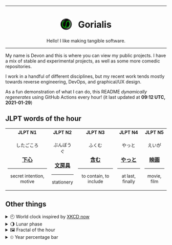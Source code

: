 ***

<h1 align="center">
<sub>
    <img src="readme/resources/avatar.png" height="36">
</sub>
&nbsp;
Gorialis
</h1>
<p align="center">
Hello! I like making tangible software.
</p>

***

My name is Devon and this is where you can view my public projects. I have a mix of stable and experimental projects, as well as some more comedic repositories.

I work in a handful of different disciplines, but my recent work tends mostly towards reverse engineering, DevOps, and graphical/UX design.

As a fun demonstration of what I can do, this README *dynamically regenerates* using GitHub Actions every hour! (it last updated at **09:12 UTC, 2021-01-29**)

<h2>JLPT words of the hour</h2>
<table>
    <tr>
        <th>JLPT N1</th>
        <th>JLPT N2</th>
        <th>JLPT N3</th>
        <th>JLPT N4</th>
        <th>JLPT N5</th>
    </tr>
    <tr>
        <td>
            <p align="center">したごころ</p>
            <h3 align="center"><b><a href="https://jisho.org/search/%E4%B8%8B%E5%BF%83">下心</a></b></h3>
            <hr>
            <p align="center">secret intention,<wbr> motive</p>
        </td>
        <td>
            <p align="center">ぶんぼうぐ</p>
            <h3 align="center"><b><a href="https://jisho.org/search/%E6%96%87%E6%88%BF%E5%85%B7">文房具</a></b></h3>
            <hr>
            <p align="center">stationery</p>
        </td>
        <td>
            <p align="center">ふくむ</p>
            <h3 align="center"><b><a href="https://jisho.org/search/%E5%90%AB%E3%82%80">含む</a></b></h3>
            <hr>
            <p align="center">to contain,<wbr> to include</p>
        </td>
        <td>
            <p align="center">やっと</p>
            <h3 align="center"><b><a href="https://jisho.org/search/%E3%82%84%E3%81%A3%E3%81%A8">やっと</a></b></h3>
            <hr>
            <p align="center">at last,<wbr> finally</p>
        </td>
        <td>
            <p align="center">えいが</p>
            <h3 align="center"><b><a href="https://jisho.org/search/%E6%98%A0%E7%94%BB">映画</a></b></h3>
            <hr>
            <p align="center">movie,<wbr> film</p>
        </td>
    </tr>
</table>

<h2>Other things</h2>
<details>
<summary>🕘  World clock inspired by <a href="https://xkcd.com/now">XKCD now</a></summary>

> <img src="generated/now.png" width="512">

</details>
<details>
<summary>🌖 Lunar phase</summary>

The moon is approximately 56.81% through its phase (Waning Gibbous).

</details>
<details>
<summary>&#x1f5bc; Fractal of the hour</summary>

> <img src="generated/fractal.png" width="512">

</details>
<details>
<summary>&#x23f2; Year percentage bar</summary>
<pre><code>2021 [█▁▁▁▁▁▁▁▁▁▁▁▁▁▁▁▁▁▁▁] 7.78%</code></pre>
</details>
